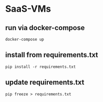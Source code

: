 # SaaS-VMs

## run via docker-compose
    docker-compose up

## install from requirements.txt
    pip install -r requirements.txt

## update requirements.txt
    pip freeze > requirements.txt
